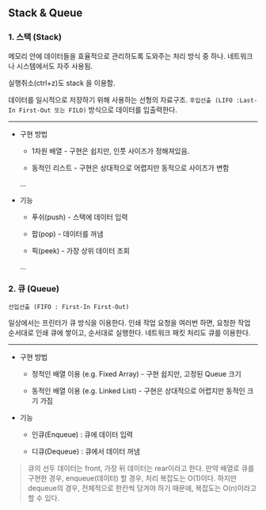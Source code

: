 ## Stack & Queue

### 1. 스택 (Stack)

메모리 안에 데이터들을 효율적으로 관리하도록 도와주는 처리 방식 중 하나. 네트워크나 시스템에서도 자주 사용됨.

실행취소(ctrl+z)도 stack 을 이용함.

데이터를 일시적으로 저장하기 위해 사용하는 선형의 자료구조. `후입선출 (LIFO :Last-In First-Out 또는 FILO)` 방식으로 데이터를 입출력한다.

---

* 구현 방법

    * 1차원 배열 - 구현은 쉽지만, 인풋 사이즈가 정해져있음.

    * 동적인 리스트 - 구현은 상대적으로 어렵지만 동적으로 사이즈가 변함

  ...

* 기능

    * 푸쉬(push) - 스택에 데이터 입력

    * 팝(pop) - 데이터를 꺼냄

    * 픽(peek) - 가장 상위 데이터 조회

  ...

### 2. 큐 (Queue)

`선입선출 (FIFO : First-In First-Out)`

일상에서는 프린터가 큐 방식을 이용한다. 인쇄 작업 요청을 여러번 하면, 요청한 작업 순서대로 인쇄 큐에 쌓이고, 순서대로 실행한다. 네트워크 패킷 처리도 큐를 이용한다.

---

* 구현 방법

    * 정적인 배열 이용 (e.g. Fixed Array) - 구현 쉽지만, 고정된 Queue 크기

    * 동적인 배열 이용 (e.g. Linked List) - 구현은 상대적으로 어렵지만 동적인 크기 가짐

* 기능

    * 인큐(Enqueue) : 큐에 데이터 입력

    * 디큐(Dequeue) : 큐에서 데이터 꺼냄

> 큐의 선두 데이터는 front, 가장 뒤 데이터는 rear이라고 한다. 만약 배열로 큐를 구현한 경우, enqueue(데이터) 할 경우, 처리 복잡도는 O(1)이다. 하지만 dequeue의 경우, 전체적으로 한칸씩 당겨야 하기 때문에, 복잡도는 O(n)이라고 할 수 있다.  
